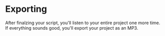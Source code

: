 # Exporting

After finalzing your script, you'll listen to your entire project one more time. If everything sounds good, you'll export your project as an MP3.

